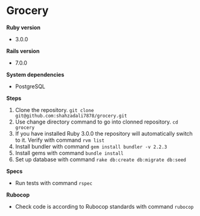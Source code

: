 # Grocery

**Ruby version**
- 3.0.0

**Rails version**
- 7.0.0

**System dependencies**
- PostgreSQL

**Steps**
1. Clone the repository. `git clone git@github.com:shahzadali7878/grocery.git`
2. Use change directory command to go into clonned repository. `cd grocery`
3. If you have installed Ruby 3.0.0 the repository will automatically switch to it. Verify with command `rvm list`
4. Install bundler with command `gem install bundler -v 2.2.3`
5. Install gems with command `bundle install`
6. Set up database with command `rake db:create db:migrate db:seed`

**Specs**
- Run tests with command `rspec`

**Rubocop**
- Check code is according to Rubocop standards with command `rubocop`
